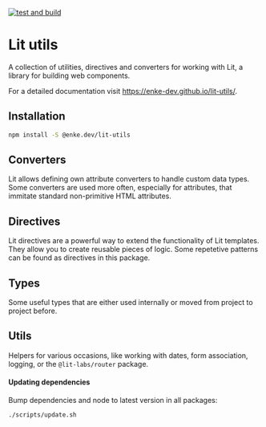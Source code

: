 [![test and build](https://github.com/enke-dev/lit-utils/actions/workflows/main.yml/badge.svg)](https://github.com/enke-dev/lit-utils/actions/workflows/main.yml)

# Lit utils

A collection of utilities, directives and converters for working with Lit, a library for building web components.

For a detailed documentation visit https://enke-dev.github.io/lit-utils/.

## Installation

```bash
npm install -S @enke.dev/lit-utils
```

## Converters

Lit allows defining own attribute converters to handle custom data types.
Some converters are used more often, especially for attributes, that immitate standard non-primitive HTML attributes.

## Directives

Lit directives are a powerful way to extend the functionality of Lit templates. They allow you to create reusable pieces of logic.
Some repetetive patterns can be found as directives in this package.

## Types

Some useful types that are either used internally or moved from project to project before.

## Utils

Helpers for various occasions, like working with dates, form association, logging, or the `@lit-labs/router` package.

#### Updating dependencies

Bump dependencies and node to latest version in all packages:

```bash
./scripts/update.sh
```

